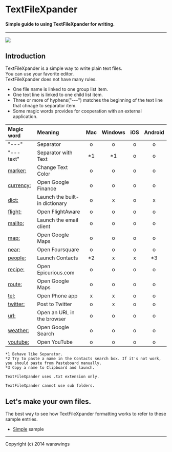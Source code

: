 TextFileXpander
====================
#### Simple guide to using TextFileXpander for writing.
*****
![](https://raw.github.com/wanswings/TextFileXpanderData/master/simple/screenshots/icon64x64.png)

Introduction
--------------------
TextFileXpander is a simple way to write plain text files.  
You can use your favorite editor.  
TextFileXpander does not have many rules.  

* One file name is linked to one group list item.
* One text line is linked to one child list item.
* Three or more of hyphens("---") matches the beginning of the text line that chnage to separator item.
* Some magic words provides for cooperation with an external application.

|Magic  word|Meaning|Mac|Windows|iOS|Android|
|:--|:--|:--:|:--:|:--:|:--:|
|"---"|Separator|o|o|o|o|
|"--- text"|Separator with Text|*1|*1|o|o|
|[marker:](https://github.com/wanswings/TextFileXpanderData/blob/master/marker/marker.md)|Change Text Color|o|o|o|o|
|[currency:](https://github.com/wanswings/TextFileXpanderData/blob/master/currency/currency.md)|Open Google Finance|o|o|o|o|
|[dict:](https://github.com/wanswings/TextFileXpanderData/blob/master/dict/dict.md)|Launch the built-in dictionary|o|x|o|x|
|[flight:](https://github.com/wanswings/TextFileXpanderData/blob/master/flight/flight.md)|Open FlightAware|o|o|o|o|
|[mailto:](https://github.com/wanswings/TextFileXpanderData/blob/master/mailto/mailto.md)|Launch the email client|o|o|o|o|
|[map:](https://github.com/wanswings/TextFileXpanderData/blob/master/map/map.md)|Open Google Maps|o|o|o|o|
|[near:](https://github.com/wanswings/TextFileXpanderData/blob/master/near/near.md)|Open Foursquare|o|o|o|o|
|[people:](https://github.com/wanswings/TextFileXpanderData/blob/master/people/people.md)|Launch Contacts|*2|x|x|*3|
|[recipe:](https://github.com/wanswings/TextFileXpanderData/blob/master/recipe/recipe.md)|Open Epicurious.com|o|o|o|o|
|[route:](https://github.com/wanswings/TextFileXpanderData/blob/master/map/map.md)|Open Google Maps|o|o|o|o|
|[tel:](https://github.com/wanswings/TextFileXpanderData/blob/master/tel/tel.md)|Open Phone app|x|x|o|o|
|[twitter:](https://github.com/wanswings/TextFileXpanderData/blob/master/twitter/twitter.md)|Post to Twitter|o|x|o|o|
|[url:](https://github.com/wanswings/TextFileXpanderData/blob/master/url/url.md)|Open an URL in the browser|o|o|o|o|
|[weather:](https://github.com/wanswings/TextFileXpanderData/blob/master/weather/weather.md)|Open Google Search|o|o|o|o|
|[youtube:](https://github.com/wanswings/TextFileXpanderData/blob/master/youtube/youtube.md)|Open YouTube|o|o|o|o|

    *1 Behave like Separator.
    *2 Try to paste a name in the Contacts search box. If it's not work, you should paste from Pasteboard manually.
    *3 Copy a name to Clipboard and launch.

`TextFileXpander uses .txt extension only.`

`TextFileXpander cannot use sub folders.`

Let's make your own files.
--------------------
The best way to see how TextFileXpander formatting works to refer to these sample entries.

* [Simple](https://github.com/wanswings/TextFileXpanderData/blob/master/simple/simple.md) sample


*****
Copyright (c) 2014 wanswings

